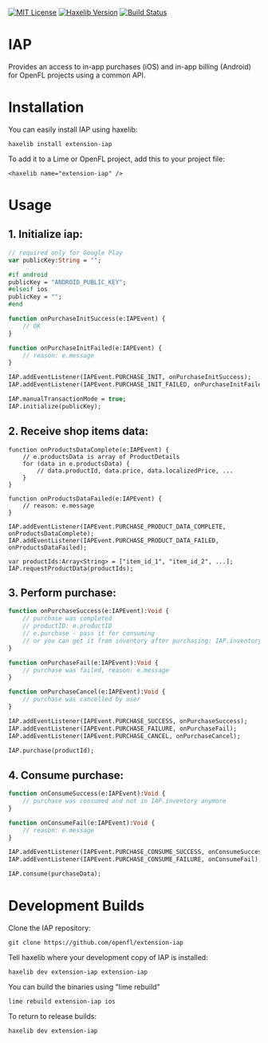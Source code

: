[![MIT License](https://img.shields.io/badge/license-MIT-blue.svg?style=flat)](LICENSE.md) [![Haxelib Version](https://img.shields.io/github/tag/openfl/extension-iap.svg?style=flat&label=haxelib)](http://lib.haxe.org/p/extension-iap) [![Build Status](https://img.shields.io/travis/openfl/extension-iap.svg?style=flat)](https://travis-ci.org/openfl/extension-iap)

# IAP

Provides an access to in-app purchases (iOS) and in-app billing (Android) for OpenFL projects using a common API.

# Installation

You can easily install IAP using haxelib:

    haxelib install extension-iap

To add it to a Lime or OpenFL project, add this to your project file:

    <haxelib name="extension-iap" />

# Usage

## 1. Initialize iap:

```haxe
// required only for Google Play
var publicKey:String = "";

#if android
publicKey = "ANDROID_PUBLIC_KEY";
#elseif ios
publicKey = "";
#end

function onPurchaseInitSuccess(e:IAPEvent) {
    // OK
}

function onPurchaseInitFailed(e:IAPEvent) {
    // reason: e.message
}

IAP.addEventListener(IAPEvent.PURCHASE_INIT, onPurchaseInitSuccess);
IAP.addEventListener(IAPEvent.PURCHASE_INIT_FAILED, onPurchaseInitFailed);

IAP.manualTransactionMode = true;
IAP.initialize(publicKey);
```

## 2. Receive shop items data:
```
function onProductsDataComplete(e:IAPEvent) {
    // e.productsData is array of ProductDetails
    for (data in e.productsData) {
        // data.productId, data.price, data.localizedPrice, ...
    }
}

function onProductsDataFailed(e:IAPEvent) {
    // reason: e.message
}

IAP.addEventListener(IAPEvent.PURCHASE_PRODUCT_DATA_COMPLETE, onProductsDataComplete);
IAP.addEventListener(IAPEvent.PURCHASE_PRODUCT_DATA_FAILED, onProductsDataFailed);

var productIds:Array<String> = ["item_id_1", "item_id_2", ...];
IAP.requestProductData(productIds);
```

## 3. Perform purchase:
```haxe
function onPurchaseSuccess(e:IAPEvent):Void {
    // purchase was completed
    // productID: e.productID
    // e.purchase - pass it for consuming
    // or you can get it from inventory after purchasing: IAP.inventory.getPurchase(productID)
}

function onPurchaseFail(e:IAPEvent):Void {
    // purchase was failed, reason: e.message
}

function onPurchaseCancel(e:IAPEvent):Void {
    // purchase was cancelled by user
}

IAP.addEventListener(IAPEvent.PURCHASE_SUCCESS, onPurchaseSuccess);
IAP.addEventListener(IAPEvent.PURCHASE_FAILURE, onPurchaseFail);
IAP.addEventListener(IAPEvent.PURCHASE_CANCEL, onPurchaseCancel);

IAP.purchase(productId);
```

## 4. Consume purchase:
```haxe
function onConsumeSuccess(e:IAPEvent):Void {
    // purchase was consumed and not in IAP.inventory anymore
}

function onConsumeFail(e:IAPEvent):Void {
    // reason: e.message
}

IAP.addEventListener(IAPEvent.PURCHASE_CONSUME_SUCCESS, onConsumeSuccess);
IAP.addEventListener(IAPEvent.PURCHASE_CONSUME_FAILURE, onConsumeFail);

IAP.consume(purchaseData);
```

# Development Builds

Clone the IAP repository:

    git clone https://github.com/openfl/extension-iap

Tell haxelib where your development copy of IAP is installed:

    haxelib dev extension-iap extension-iap

You can build the binaries using "lime rebuild"

    lime rebuild extension-iap ios

To return to release builds:

    haxelib dev extension-iap
